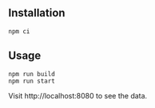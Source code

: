 ## Installation
```
npm ci
```

## Usage
```
npm run build
npm run start
```
Visit http://localhost:8080 to see the data.
